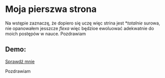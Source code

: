 # Moja pierszwa strona

Na wstępie zaznaczę, że dopiero się uczę więc strina jest **totalnie* surowa, nie opanowałem jesszcze *flexa* więc będzioe ewoluować adekwatnie do moich postępów w nauce.
Pozdrawiam

## Demo:

[Sprawdź mnie](https://janmaszkiewicz.github.io/homepage/)

Pozdrawiam
